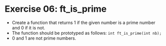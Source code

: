 # Exercise 06: ft_is_prime

- Create a function that returns 1 if the given number is a prime number and 0 if it is not.
- The function should be prototyped as follows:
  `int ft_is_prime(int nb);`
- 0 and 1 are not prime numbers.
